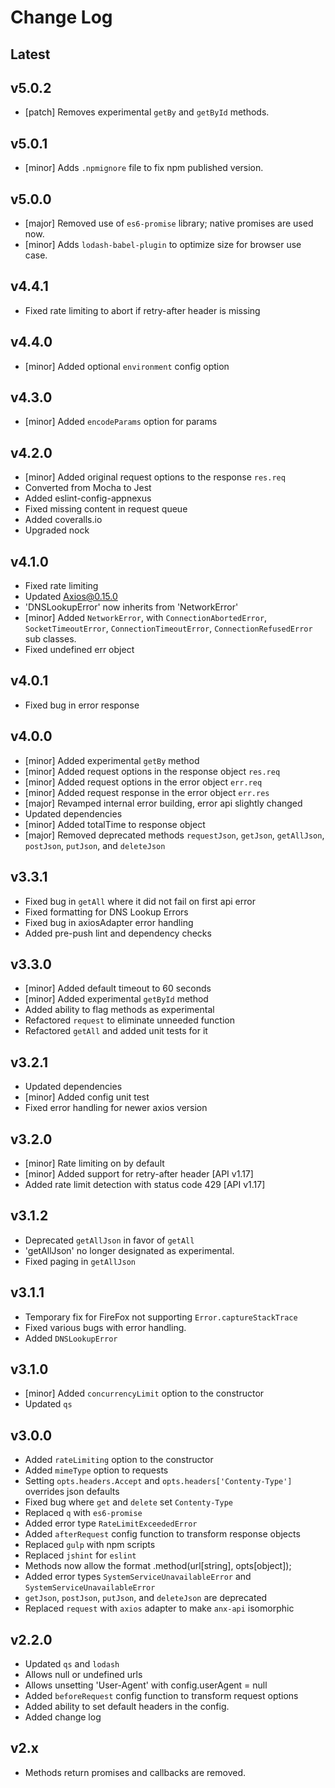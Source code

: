 # Change Log

## Latest

## v5.0.2

* [patch] Removes experimental `getBy` and `getById` methods.

## v5.0.1

* [minor] Adds `.npmignore` file to fix npm published version.

## v5.0.0

* [major] Removed use of `es6-promise` library; native promises are used now.
* [minor] Adds `lodash-babel-plugin` to optimize size for browser use case.

## v4.4.1

* Fixed rate limiting to abort if retry-after header is missing

## v4.4.0

* [minor] Added optional `environment` config option

## v4.3.0

* [minor] Added `encodeParams` option for params

## v4.2.0

* [minor] Added original request options to the response `res.req`
* Converted from Mocha to Jest
* Added eslint-config-appnexus
* Fixed missing content in request queue
* Added coveralls.io
* Upgraded nock

## v4.1.0

* Fixed rate limiting
* Updated Axios@0.15.0
* 'DNSLookupError' now inherits from 'NetworkError'
* [minor] Added `NetworkError`, with `ConnectionAbortedError`, `SocketTimeoutError`, `ConnectionTimeoutError`, `ConnectionRefusedError` sub classes.
* Fixed undefined err object

## v4.0.1

* Fixed bug in error response

## v4.0.0

* [minor] Added experimental `getBy` method
* [minor] Added request options in the response object `res.req`
* [minor] Added request options in the error object `err.req`
* [minor] Added request response in the error object `err.res`
* [major] Revamped internal error building, error api slightly changed
* Updated dependencies
* [minor] Added totalTime to response object
* [major] Removed deprecated methods `requestJson`, `getJson`, `getAllJson`, `postJson`, `putJson`, and `deleteJson`

## v3.3.1

* Fixed bug in `getAll` where it did not fail on first api error
* Fixed formatting for DNS Lookup Errors
* Fixed bug in axiosAdapter error handling
* Added pre-push lint and dependency checks

## v3.3.0

* [minor] Added default timeout to 60 seconds
* [minor] Added experimental `getById` method
* Added ability to flag methods as experimental
* Refactored `request` to eliminate unneeded function
* Refactored `getAll` and added unit tests for it

## v3.2.1

* Updated dependencies
* [minor] Added config unit test
* Fixed error handling for newer axios version

## v3.2.0

* [minor] Rate limiting on by default
* [minor] Added support for retry-after header [API v1.17]
* Added rate limit detection with status code 429 [API v1.17]

## v3.1.2

* Deprecated `getAllJson` in favor of `getAll`
* 'getAllJson' no longer designated as experimental.
* Fixed paging in `getAllJson`

## v3.1.1

* Temporary fix for FireFox not supporting `Error.captureStackTrace`
* Fixed various bugs with error handling.
* Added `DNSLookupError`

## v3.1.0

* [minor] Added `concurrencyLimit` option to the constructor
* Updated `qs`

## v3.0.0

* Added `rateLimiting` option to the constructor
* Added `mimeType` option to requests
* Setting `opts.headers.Accept` and `opts.headers['Contenty-Type']` overrides json defaults
* Fixed bug where `get` and `delete` set `Contenty-Type`
* Replaced `q` with `es6-promise`
* Added error type `RateLimitExceededError`
* Added `afterRequest` config function to transform response objects
* Replaced `gulp` with npm scripts
* Replaced `jshint` for `eslint`
* Methods now allow the format .method(url[string], opts[object]);
* Added error types `SystemServiceUnavailableError` and `SystemServiceUnavailableError`
* `getJson`, `postJson`, `putJson`, and `deleteJson` are deprecated
* Replaced `request` with `axios` adapter to make `anx-api` isomorphic

## v2.2.0

* Updated `qs` and `lodash`
* Allows null or undefined urls
* Allows unsetting 'User-Agent' with config.userAgent = null
* Added `beforeRequest` config function to transform request options
* Added ability to set default headers in the config.
* Added change log

## v2.x

* Methods return promises and callbacks are removed.
